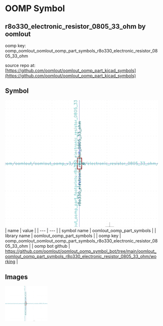 # OOMP Symbol  
## r8o330_electronic_resistor_0805_33_ohm  by oomlout  
  
oomp key: oomp_oomlout_oomlout_oomp_part_symbols_r8o330_electronic_resistor_0805_33_ohm  
  
source repo at: [https://github.com/oomlout/oomlout_oomp_part_kicad_symbols](https://github.com/oomlout/oomlout_oomp_part_kicad_symbols)  
## Symbol  
  
[![working.png](working_600.png)](working.png)  
| name | value | 
| --- | --- | 
| symbol name | oomlout_oomp_part_symbols | 
| library name | oomlout_oomp_part_symbols | 
| oomp key | oomp_oomlout_oomlout_oomp_part_symbols_r8o330_electronic_resistor_0805_33_ohm | 
| oomp bot github | https://github.com/oomlout/oomlout_oomp_symbol_bot/tree/main/oomlout_oomlout_oomp_part_symbols_r8o330_electronic_resistor_0805_33_ohm/working | 
## Images  
  
[![working.png](working_140.png)](working.png)  
